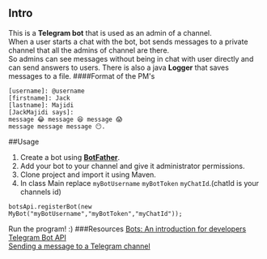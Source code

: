 ## Intro
This is a **Telegram bot** that is used as an admin of a channel.  
When a user starts a chat with the bot, bot sends messages to a private channel that all the admins of channel are there.  
So admins can see messages without being in chat with user directly and can send answers to users. 
There is also a java **Logger** that saves messages to a file.
####Format of the PM's
```
[username]: @username
[firstname]: Jack
[lastname]: Majidi
[JackMajidi says]:
message 😂 message 😆 message 😱
message message message 😶.
```
##Usage
1. Create a bot using [**BotFather**](https://t.me/botfather).  
2. Add your bot to your channel and give it administrator permissions.  
3. Clone project and import it using Maven.   
4. In class Main replace ``myBotUsername`` ``myBotToken`` ``myChatId``.(chatId is your channels id) 
```
botsApi.registerBot(new MyBot("myBotUsername","myBotToken","myChatId"));
```
Run the program! :)
###Resources
[Bots: An introduction for developers](https://core.telegram.org/bots)  
[Telegram Bot API](https://core.telegram.org/bots/api)  
[Sending a message to a Telegram channel](https://medium.com/@xabaras/sending-a-message-to-a-telegram-channel-the-easy-way-eb0a0b32968)
